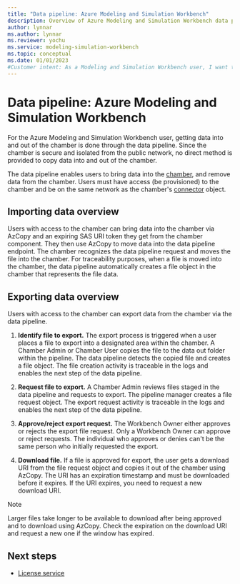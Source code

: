 ```yaml
---
title: "Data pipeline: Azure Modeling and Simulation Workbench"
description: Overview of Azure Modeling and Simulation Workbench data pipeline component.
author: lynnar
ms.author: lynnar
ms.reviewer: yochu
ms.service: modeling-simulation-workbench
ms.topic: conceptual
ms.date: 01/01/2023
#Customer intent: As a Modeling and Simulation Workbench user, I want to understand the data pipeline component.
---
```


# Data pipeline: Azure Modeling and Simulation Workbench

For the Azure Modeling and Simulation Workbench user, getting data into and out of the chamber is done through the data pipeline. Since the chamber is secure and isolated from the public network, no direct method is provided to copy data into and out of the chamber.

The data pipeline enables users to bring data into the [chamber](./concept-chamber.md), and remove data from the chamber. Users must have access (be provisioned) to the chamber and be on the same network as the chamber's [connector](./concept-connector.md) object.

## Importing data overview

Users with access to the chamber can bring data into the chamber via AzCopy and an expiring SAS URI token they get from the chamber component.  They then use AzCopy to move data into the data pipeline endpoint. The chamber recognizes the data pipeline request and moves the file into the chamber.  For traceability purposes, when a file is moved into the chamber, the data pipeline automatically creates a file object in the chamber that represents the file data.

## Exporting data overview

Users with access to the chamber can export data from the chamber via the data pipeline.

1. **Identify file to export.** The export process is triggered when a user places a file to export into a designated area within the chamber.  A Chamber Admin or Chamber User copies the file to the data out folder within the pipeline. The data pipeline detects the copied file and creates a file object. The file creation activity is traceable in the logs and enables the next step of the data pipeline.

1. **Request file to export.** A Chamber Admin reviews files staged in the data pipeline and requests to export. The pipeline manager creates a file request object. The export request activity is traceable in the logs and enables the next step of the data pipeline.

1. **Approve/reject export request.** The Workbench Owner either approves or rejects the export file request. Only a Workbench Owner can approve or reject requests. The individual who approves or denies can't be the same person who initially requested the export.

1. **Download file.** If a file is approved for export, the user gets a download URI from the file request object and copies it out of the chamber using AzCopy. The URI has an expiration timestamp and must be downloaded before it expires. If the URI expires, you need to request a new download URI.

  > [!NOTE]
  > Larger files take longer to be available to download after being approved and to download using AzCopy.  Check the expiration on the download URI and request a new one if the window has expired.

## Next steps

- [License service](./concept-license-service.md)
